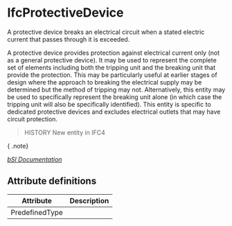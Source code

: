 IfcProtectiveDevice
===================
A protective device breaks an electrical circuit when a stated electric
current that passes through it is exceeded.  
  
A protective device provides protection against electrical current only (not
as a general protective device). It may be used to represent the complete set
of elements including both the tripping unit and the breaking unit that
provide the protection. This may be particularly useful at earlier stages of
design where the approach to breaking the electrical supply may be determined
but the method of tripping may not. Alternatively, this entity may be used to
specifically represent the breaking unit alone (in which case the tripping
unit will also be specifically identified). This entity is specific to
dedicated protective devices and excludes electrical outlets that may have
circuit protection.  
  
> HISTORY  New entity in IFC4  
  
{ .note}  
>  
[ _bSI
Documentation_](https://standards.buildingsmart.org/IFC/DEV/IFC4_2/FINAL/HTML/schema/ifcelectricaldomain/lexical/ifcprotectivedevice.htm)


Attribute definitions
---------------------
| Attribute      | Description   |
|----------------|---------------|
| PredefinedType |               |

